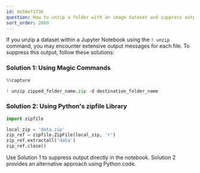 ```yaml
---
id: 0e58ef1736
question: How to unzip a folder with an image dataset and suppress output?
sort_order: 2860
---
```


If you unzip a dataset within a Jupyter Notebook using the `! unzip` command, you may encounter extensive output messages for each file. To suppress this output, follow these solutions:

### Solution 1: Using Magic Commands

```python
%%capture

! unzip zipped_folder_name.zip -d destination_folder_name
```

### Solution 2: Using Python's zipfile Library

```python
import zipfile

local_zip = 'data.zip'
zip_ref = zipfile.ZipFile(local_zip, 'r')
zip_ref.extractall('data')
zip_ref.close()
```

Use Solution 1 to suppress output directly in the notebook. Solution 2 provides an alternative approach using Python code.